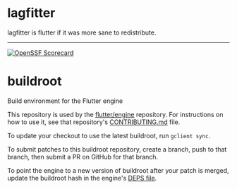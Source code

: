 # lagfitter

lagfitter is flutter if it was more sane to redistribute.

***

[![OpenSSF Scorecard](https://api.securityscorecards.dev/projects/github.com/flutter/buildroot/badge)](https://api.securityscorecards.dev/projects/github.com/flutter/buildroot)

# buildroot

Build environment for the Flutter engine

This repository is used by the [flutter/engine](https://github.com/flutter/engine) repository.
For instructions on how to use it, see that repository's [CONTRIBUTING.md](https://github.com/flutter/engine/blob/main/CONTRIBUTING.md) file.

To update your checkout to use the latest buildroot, run `gclient sync`.

To submit patches to this buildroot repository, create a branch, push to that branch, then submit a PR on GitHub for that branch.

To point the engine to a new version of buildroot after your patch is merged, update the buildroot hash in the engine's [DEPS file](https://github.com/flutter/engine/blob/main/DEPS).
